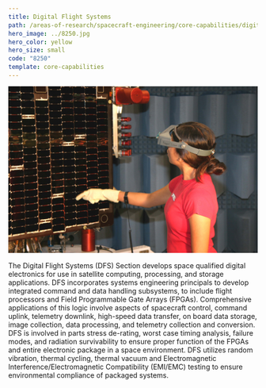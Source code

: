 ```yaml
---
title: Digital Flight Systems
path: /areas-of-research/spacecraft-engineering/core-capabilities/digital-flight-systems
hero_image: ../8250.jpg
hero_color: yellow
hero_size: small
code: "8250"
template: core-capabilities
---
```

![Satellite Inspection](8242.jpg)

The Digital Flight Systems (DFS) Section develops space qualified digital electronics for use in satellite computing, processing, and storage applications.  DFS incorporates systems engineering principals to develop integrated command and data handling subsystems, to include flight processors and Field Programmable Gate Arrays (FPGAs).  Comprehensive applications of this logic involve aspects of spacecraft control, command uplink, telemetry downlink, high-speed data transfer, on board data storage, image collection, data processing, and telemetry collection and conversion. DFS is involved in parts stress de-rating, worst case timing analysis, failure modes, and radiation survivability to ensure proper function of the FPGAs and entire electronic package in a space environment. DFS utilizes random vibration, thermal cycling, thermal vacuum and Electromagnetic Interference/Electromagnetic Compatibility (EMI/EMC) testing to ensure environmental compliance of packaged systems.